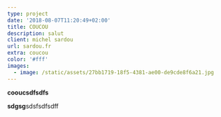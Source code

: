 ```yaml
---
type: project
date: '2018-08-07T11:20:49+02:00'
title: COUCOU
description: salut
client: michel sardou
url: sardou.fr
extra: coucou
color: '#fff'
images:
  - image: /static/assets/27bb1719-18f5-4381-ae00-de9cde8f6a21.jpg
---
```

**cooucsdfsdfs**

**sdgsg**sdsfsdfsdff
